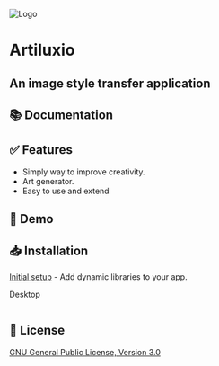 ![Logo](https://user-images.githubusercontent.com/53833717/221363833-8f73ec79-bfe4-4144-961f-e2a950a24254.png)
# **Artiluxio**
## An image style transfer application

## 📚 Documentation

## ✅ Features

- Simply way to improve creativity.
- Art generator.
- Easy to use and extend

## 🤖 Demo

## 📥 Installation

[Initial setup](https://pub.dev/packages/tflite_flutter) - Add dynamic libraries to your app.

Desktop
```bash
```

## 📜 License

[GNU General Public License, Version 3.0](https://www.gnu.org/licenses/gpl-3.0.en.html)
